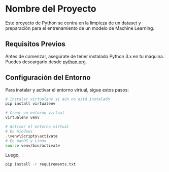 # Nombre del Proyecto

Este proyecto de Python se centra en la limpieza de un dataset y preparación para el entrenamiento de un modelo de Machine Learning.

## Requisitos Previos

Antes de comenzar, asegúrate de tener instalado Python 3.x en tu máquina. Puedes descargarlo desde [python.org](https://www.python.org/downloads/).

## Configuración del Entorno

Para instalar y activar el entorno virtual, sigue estos pasos:

```bash
# Instalar virtualenv si aún no está instalado
pip install virtualenv

# Crear un entorno virtual
virtualenv venv

# Activar el entorno virtual
# En Windows
.\venv\Scripts\activate
# En macOS y Linux
source venv/bin/activate
```

Luego,

```bash
pip install -r requirements.txt
```

